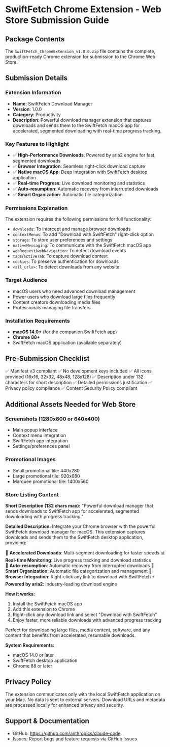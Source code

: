 # SwiftFetch Chrome Extension - Web Store Submission Guide

## Package Contents

The `SwiftFetch_ChromeExtension_v1.0.0.zip` file contains the complete, production-ready Chrome extension for submission to the Chrome Web Store.

## Submission Details

### Extension Information
- **Name**: SwiftFetch Download Manager
- **Version**: 1.0.0
- **Category**: Productivity
- **Description**: Powerful download manager extension that captures downloads and sends them to the SwiftFetch macOS app for accelerated, segmented downloading with real-time progress tracking.

### Key Features to Highlight
- ✅ **High-Performance Downloads**: Powered by aria2 engine for fast, segmented downloads
- ✅ **Browser Integration**: Seamless right-click download capture
- ✅ **Native macOS App**: Deep integration with SwiftFetch desktop application
- ✅ **Real-time Progress**: Live download monitoring and statistics
- ✅ **Auto-resumption**: Automatic recovery from interrupted downloads
- ✅ **Smart Organization**: Automatic file categorization

### Permissions Explanation
The extension requires the following permissions for full functionality:

- `downloads`: To intercept and manage browser downloads
- `contextMenus`: To add "Download with SwiftFetch" right-click option
- `storage`: To store user preferences and settings
- `nativeMessaging`: To communicate with the SwiftFetch macOS app
- `webRequest`/`webNavigation`: To detect download events
- `tabs`/`activeTab`: To capture download context
- `cookies`: To preserve authentication for downloads
- `<all_urls>`: To detect downloads from any website

### Target Audience
- macOS users who need advanced download management
- Power users who download large files frequently
- Content creators downloading media files
- Professionals managing file transfers

### Installation Requirements
- **macOS 14.0+** (for the companion SwiftFetch app)
- **Chrome 88+**
- SwiftFetch macOS application (available separately)

## Pre-Submission Checklist

✅ Manifest v3 compliant
✅ No development keys included
✅ All icons provided (16x16, 32x32, 48x48, 128x128)
✅ Description under 132 characters for short description
✅ Detailed permissions justification
✅ Privacy policy compliance
✅ Content Security Policy compliant

## Additional Assets Needed for Web Store

### Screenshots (1280x800 or 640x400)
- Main popup interface
- Context menu integration
- SwiftFetch app integration
- Settings/preferences panel

### Promotional Images
- Small promotional tile: 440x280
- Large promotional tile: 920x680
- Marquee promotional tile: 1400x560

### Store Listing Content

**Short Description (132 chars max):**
"Powerful download manager that sends downloads to SwiftFetch app for accelerated, segmented downloading with progress tracking."

**Detailed Description:**
Integrate your Chrome browser with the powerful SwiftFetch download manager for macOS. This extension captures downloads and sends them to the SwiftFetch desktop application, providing:

🚀 **Accelerated Downloads**: Multi-segment downloading for faster speeds
📊 **Real-time Monitoring**: Live progress tracking and download statistics  
🔄 **Auto-resumption**: Automatic recovery from interrupted downloads
📁 **Smart Organization**: Automatic file categorization and management
🎯 **Browser Integration**: Right-click any link to download with SwiftFetch
⚡ **Powered by aria2**: Industry-leading download engine

**How it works:**
1. Install the SwiftFetch macOS app
2. Add this extension to Chrome
3. Right-click any download link and select "Download with SwiftFetch"
4. Enjoy faster, more reliable downloads with advanced progress tracking

Perfect for downloading large files, media content, software, and any content that benefits from accelerated, resumable downloads.

**System Requirements:**
- macOS 14.0 or later
- SwiftFetch desktop application
- Chrome 88 or later

## Privacy Policy
The extension communicates only with the local SwiftFetch application on your Mac. No data is sent to external servers. Download URLs and metadata are processed locally for enhanced privacy and security.

## Support & Documentation
- GitHub: https://github.com/anthropics/claude-code
- Issues: Report bugs and feature requests via GitHub Issues